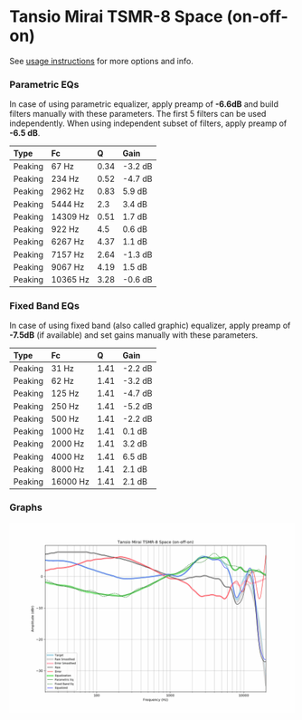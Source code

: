 # Tansio Mirai TSMR-8 Space (on-off-on)
See [usage instructions](https://github.com/jaakkopasanen/AutoEq#usage) for more options and info.

### Parametric EQs
In case of using parametric equalizer, apply preamp of **-6.6dB** and build filters manually
with these parameters. The first 5 filters can be used independently.
When using independent subset of filters, apply preamp of **-6.5 dB**.

| Type    | Fc       |    Q | Gain    |
|:--------|:---------|:-----|:--------|
| Peaking | 67 Hz    | 0.34 | -3.2 dB |
| Peaking | 234 Hz   | 0.52 | -4.7 dB |
| Peaking | 2962 Hz  | 0.83 | 5.9 dB  |
| Peaking | 5444 Hz  | 2.3  | 3.4 dB  |
| Peaking | 14309 Hz | 0.51 | 1.7 dB  |
| Peaking | 922 Hz   | 4.5  | 0.6 dB  |
| Peaking | 6267 Hz  | 4.37 | 1.1 dB  |
| Peaking | 7157 Hz  | 2.64 | -1.3 dB |
| Peaking | 9067 Hz  | 4.19 | 1.5 dB  |
| Peaking | 10365 Hz | 3.28 | -0.6 dB |

### Fixed Band EQs
In case of using fixed band (also called graphic) equalizer, apply preamp of **-7.5dB**
(if available) and set gains manually with these parameters.

| Type    | Fc       |    Q | Gain    |
|:--------|:---------|:-----|:--------|
| Peaking | 31 Hz    | 1.41 | -2.2 dB |
| Peaking | 62 Hz    | 1.41 | -3.2 dB |
| Peaking | 125 Hz   | 1.41 | -4.7 dB |
| Peaking | 250 Hz   | 1.41 | -5.2 dB |
| Peaking | 500 Hz   | 1.41 | -2.2 dB |
| Peaking | 1000 Hz  | 1.41 | 0.1 dB  |
| Peaking | 2000 Hz  | 1.41 | 3.2 dB  |
| Peaking | 4000 Hz  | 1.41 | 6.5 dB  |
| Peaking | 8000 Hz  | 1.41 | 2.1 dB  |
| Peaking | 16000 Hz | 1.41 | 2.1 dB  |

### Graphs
![](./Tansio%20Mirai%20TSMR-8%20Space%20(on-off-on).png)